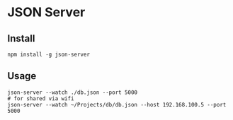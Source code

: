 # JSON Server

## Install
```
npm install -g json-server
```

## Usage
```
json-server --watch ./db.json --port 5000
# for shared via wifi
json-server --watch ~/Projects/db/db.json --host 192.168.100.5 --port 5000
```